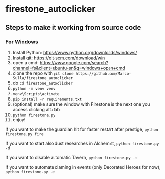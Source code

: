 # firestone_autoclicker

## Steps to make it working from source code

### For Windows

1. Install Python: https://www.python.org/downloads/windows/
2. Install git: https://git-scm.com/download/win
3. open a cmd: https://www.google.com/search?channel=fs&client=ubuntu-sn&q=windows+open+cmd
4. clone the repo with `git clone https://github.com/Marco-Sulla/firestone_autoclicker`
5. do `cd firestone_autoclicker`
6. `python -m venv venv`
7. `venv\Scripts\activate`
8. `pip install -r requirements.txt`
9. (optional) make sure the window with Firestone is the next one you access clicking alt+tab
10. `python firestone.py`
11. enjoy!

If you want to make the guardian hit for faster restart after prestige, `python firestone.py fire`

If you want to start also dust researches in Alchemist, `python firestone.py -d`

If you want to disable automatic Tavern, `python firestone.py -t`

If you want to automate claming in events (only Decorated Heroes for now), `python firestone.py -e`
